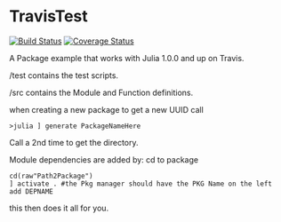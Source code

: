 # TravisTest

[![Build Status](https://travis-ci.com/Timmmdavis/JuliaTravisTest.svg?branch=master)](https://travis-ci.com/Timmmdavis/JuliaTravisTest)
[![Coverage Status](https://codecov.io/gh/Timmmdavis/JuliaTravisTest/branch/master/graph/badge.svg)](https://codecov.io/gh/Timmmdavis/JuliaTravisTest)



A Package example that works with Julia 1.0.0 and up on Travis. 

/test contains the test scripts.

/src contains the Module and Function definitions.

when creating a new package to get a new UUID call 
```
>julia ] generate PackageNameHere
```
Call a 2nd time to get the directory.

Module dependencies are added by:
cd to package
```
cd(raw"Path2Package")
] activate . #the Pkg manager should have the PKG Name on the left
add DEPNAME
```
this then does it all for you. 